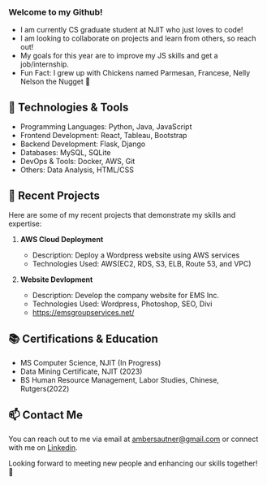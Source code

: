 ### Welcome to my Github! 

- I am currently CS graduate student at NJIT who just loves to code!
- I am looking to collaborate on projects and learn from others, so reach out!
- My goals for this year are to improve my JS skills and get a job/internship.
- Fun Fact: I grew up with Chickens named Parmesan, Francese, Nelly Nelson the Nugget 🐓

## 🔧 Technologies & Tools

- Programming Languages: Python, Java, JavaScript
- Frontend Development: React, Tableau, Bootstrap
- Backend Development: Flask, Django
- Databases: MySQL, SQLite
- DevOps & Tools: Docker, AWS, Git
- Others: Data Analysis, HTML/CSS

## 🚀 Recent Projects

Here are some of my recent projects that demonstrate my skills and expertise:

1. **AWS Cloud Deployment**
   - Description: Deploy a Wordpress website using AWS services
   - Technologies Used: AWS(EC2, RDS, S3, ELB, Route 53, and VPC)

2. **Website Devlopment**
   - Description: Develop the company website for EMS Inc. 
   - Technologies Used: Wordpress, Photoshop, SEO, Divi
   - https://emsgroupservices.net/

## 📚 Certifications & Education

- MS Computer Science, NJIT (In Progress)
- Data Mining Certificate, NJIT (2023)
- BS Human Resource Management, Labor Studies, Chinese, Rutgers(2022)

## 📫 Contact Me

You can reach out to me via email at ambersautner@gmail.com or connect with me on [Linkedin](https://www.linkedin.com/in/amber-sautner/).

Looking forward to meeting new people and enhancing our skills together! 💪

